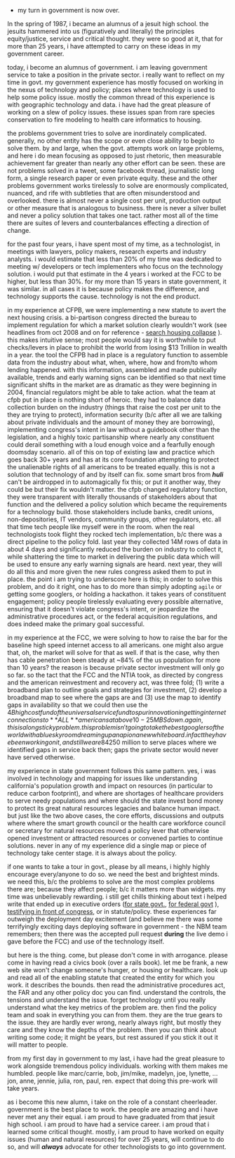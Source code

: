 - my turn in government is now over.

In the spring of 1987, i became an alumnus of a jesuit high school.  the jesuits hammered into us (figuratively and literally) the principles equity/justice, service and critical thought.  they were so good at it, that for more than 25 years, i have attempted to carry on these ideas in my government career.

today, i become an alumnus of government.  i am leaving government service to take a position in the private sector.  i really want to reflect on my time in govt.  my government experience has mostly focused on working in the nexus of technology and policy; places where technology is used to help some policy issue.  mostly the common thread of this experience is with geographic technology and data.  i have had the great pleasure of working on a slew of policy issues.  these issues span from rare species conservation to fire modeling to health care informatics to housing.  

the problems government tries to solve are inordinately complicated.  generally, no other entity has the scope or even close ability to begin to solve them.  by and large, when the govt. attempts work on large problems, and here i do mean focusing as opposed to just rhetoric, then measurable achievement far greater than nearly any other effort can be seen. these are not problems solved in a tweet, some facebook thread, journalistic long form, a single research paper or even private equity.  these and the other problems government works tirelessly to solve are enormously complicated, nuanced, and rife with subtleties that are often misunderstood and overlooked. there is almost never a single cost per unit, production output or other measure that is analogous to business.  there is never a silver bullet and never a policy solution that takes one tact.  rather most all of the time there are suites of levers and counterbalances effecting a direction of change.  

for the past four years, i have spent most of my time, as a technologist, in meetings with lawyers, policy makers, research experts and industry analysts.  i would estimate that less than 20% of my time was dedicated to meeting w/ developers or tech implementers who focus on the technology solution.  i would put that estimate in the 4 years i worked at the FCC to be higher, but less than 30%.  for my more than 15 years in state government, it was similar.  in all cases it is because policy makes the difference, and technology supports the cause. technology is not the end product.  

in my experience at CFPB, we were implementing a new statute to avert the next housing crisis. a bi-partison congress directed the bureau to implement regulation for which a market solution clearly wouldn't work (see headlines from oct 2008 and on for reference - [search housing collapse](https://www.google.com/search?client=safari&rls=en&q=2008+housing+collapse&ie=UTF-8&oe=UTF-8) ).  this makes intuitive sense; most people would say it is worthwhile to put checks/levers in place to prohibit the world from losing $13 Trillion in wealth in a year.  the tool the CFPB had in place is a regulatory function to assemble data from the industry about what, when, where, how and from/to whom lending happened.  with this information, assembled and made publically available, trends and early warning signs can be identified so that next time significant shifts in the market are as dramatic as they were beginning in 2004, financial regulators might be able to take action.  what the team at cfpb put in place is nothing short of heroic.  they had to balance data collection burden on the industry (things that raise the cost per unit to the they are trying to protect), information security (b/c after all we are talking about private individuals and the amount of money they are borrowing), implementing congress's intent in law without a guidebook other than the legislation, and a highly toxic partisanship where nearly any constituent could derail something with a loud enough voice and a fearfully enough doomsday scenario.  all of this on top of existing law and practice which goes back 30+ years and has at its core foundation attempting to protect the unalienable rights of all americans to be treated equally.  this is not a solution that technology of and by itself can fix.  some smart bros from ***huli*** can't be airdropped in to automagically fix this; or put it another way, they could be but their fix wouldn't matter.  the cfpb changed regulatory function, they were transparent with literally thousands of stakeholders about that function and the delivered a policy solution which became the requirements for a technology build.  those stakeholders include banks, credit unions, non-depositories, IT vendors, community groups, other regulators, etc. all that time tech people like myself were in the room.  when the real technologists took flight they rocked tech implementation, b/c there was a direct pipeline to the policy fold.  last year they collected 14M rows of data in about 4 days and significantly reduced the burden on industry to collect it, while shattering the time to market in delivering the public data which will be used to ensure any early warning signals are heard.  next year, they will do all this and more given the new rules congress asked them to put in place.  the point i am trying to underscore here is this; in order to solve this problem, and do it right, one has to do more than simply adopting `agile` or getting some googlers, or holding a hackathon.  it takes years of constituent engagement; policy people tirelessly evaluating every possible alternative, ensuring that it doesn't violate congress's intent, or jeopardize the administrative procedures act, or the federal acquisition regulations, and does indeed make the primary goal successful.  

in my experience at the FCC, we were solving to how to raise the bar for the baseline high speed internet access to all americans.  one might also argue that, oh, the market will solve for that as well.  if that is the case, why then has cable penetration been steady at ~84% of the us population for more than 10 years?  the reason is because private sector investment will only go so far.  so the tact that the FCC and the NTIA took, as directed by congress and the american reinvestment and recovery act, was three fold; (1) write a broadband plan to outline goals and strategies for investment, (2) develop a broadband map to see where the gaps are and (3) use the map to identify gaps in availability so that we could then use the $4B high cost fund of the universal service fund to spur innovation in getting internet connections to **ALL** americans at above 10-25MBS down.  again, this is a long sticky problem. this problem isn't going to take the best googlers of the world with a blue sky room dreaming up an api on a new white board.  in fact they have been working on it, and still we are 84% cable (and substantially less for fiber) penetration; most of that new fiber in places that already had the benchmark speed.  i had spent lots and lots of time with the team who did the plan, and lots and lots of time with the team who did the map.  in both cases, there was tireless dedication to policy problem solving.  technology (sure while important to me) was a sideshow. just like in the cfpb case, the tech team here rocked it. they rocked it because the map met a policy function.  several weeks ago, the connect america fund awarded ~$250 million to serve places where we identified gaps in service back then; gaps the private sector would never have served otherwise.

my experience in state government follows this same pattern.  yes, i was involved in technology and mapping for issues like understanding california's population growth and impact on resources (in particular to reduce carbon footprint), and where are shortages of healthcare providers to serve needy populations and where should the state invest bond money to protect its great natural resources legacies and balance human impact.  but just like the two above cases, the core efforts, discussions and outputs where where the smart growth council or the health care workforce council or secretary for natural resources moved a policy lever that otherwise opened investment or attracted resources or convened parties to continue solutions.  never in any of my experience did a single map or piece of technology take center stage.  it is always about the policy.  

if one wants to take a tour in govt., please by all means, i highly highly encourage every/anyone to do so.  we need the best and brightest minds.  we need this, b/c the problems to solve are the most complex problems there are; because they affect people; b/c it matters more than widgets.  my time was unbelievably rewarding.  i still get chills thinking about text i helped write that ended up in executive orders ([for state govt.](http://www.cetfund.org/files/executive_order_s2306_20061128.pdf), [for federal govt](https://www.whitehouse.gov/sites/whitehouse.gov/files/omb/memoranda/2013/m-13-13.pdf) ), [testifying in front of congress](https://naturalresources.house.gov/calendar/eventsingle.aspx?EventID=165774), or in statute/policy.  these experiences far outweigh the deployment day excitement (and believe me there was some terrifyingly exciting days deploying software in government - the NBM team remembers; then there was the accepted pull request **during** the live demo i gave before the FCC) and use of the technology itself.  

but here is the thing.  come, but please don't come in with arrogance.  please come in having read a civics book (over a rails book).  let me be frank, a new web site won't change someone's hunger, or housing or healthcare.  look up and read all of the enabling statute that created the entity for which you work.  it describes the bounds.  then read the administrative procedures act, the FAR and any other policy doc you can find.  understand the controls, the tensions and understand the issue.  forget technology until you really understand what the key metrics of the problem are.  then find the policy team and soak in everything you can from them.  they are the true gears to the issue.  they are hardly ever wrong, nearly always right, but mostly they care and they know the depths of the problem.  then you can think about writing some code; it might be years, but rest assured if you stick it out it will matter to people.

from my first day in government to my last, i have had the great pleasure to work alongside tremendous policy individuals.  working with them makes me humbled.  people like marc/carrie, bob, jim/mike, madelyn, joe, lynette, ... jon, anne, jennie, julia, ron, paul, ren.  expect that doing this pre-work will take years.  

as i become this new alumn, i take on the role of a constant cheerleader.  government is the best place to work.  the people are amazing and i have never met any their equal.  i am proud to have graduated from that jesuit high school.  i am proud to have had a service career.  i am proud that i learned some critical thought.  mostly, i am proud to have worked on equity issues (human and natural resources) for over 25 years, will continue to do so, and will ***always*** advocate for other technologists to go into government. 


